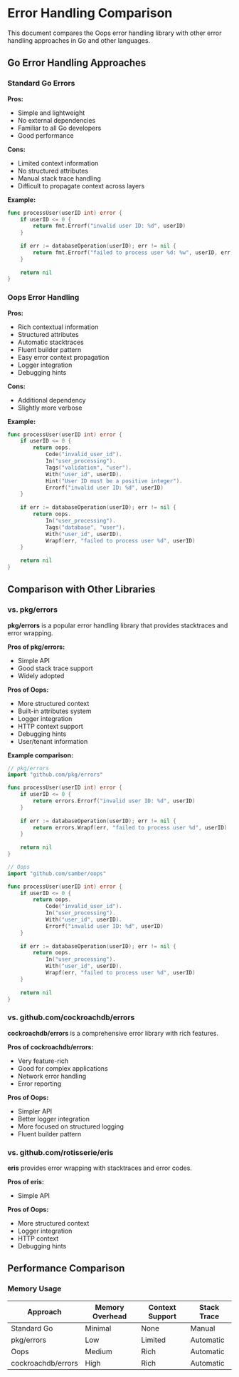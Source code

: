 # Error Handling Comparison

This document compares the Oops error handling library with other error handling approaches in Go and other languages.

## Go Error Handling Approaches

### Standard Go Errors

**Pros:**
- Simple and lightweight
- No external dependencies
- Familiar to all Go developers
- Good performance

**Cons:**
- Limited context information
- No structured attributes
- Manual stack trace handling
- Difficult to propagate context across layers

**Example:**
```go
func processUser(userID int) error {
    if userID <= 0 {
        return fmt.Errorf("invalid user ID: %d", userID)
    }
    
    if err := databaseOperation(userID); err != nil {
        return fmt.Errorf("failed to process user %d: %w", userID, err)
    }
    
    return nil
}
```

### Oops Error Handling

**Pros:**
- Rich contextual information
- Structured attributes
- Automatic stacktraces
- Fluent builder pattern
- Easy error context propagation
- Logger integration
- Debugging hints

**Cons:**
- Additional dependency
- Slightly more verbose

**Example:**
```go
func processUser(userID int) error {
    if userID <= 0 {
        return oops.
            Code("invalid_user_id").
            In("user_processing").
            Tags("validation", "user").
            With("user_id", userID).
            Hint("User ID must be a positive integer").
            Errorf("invalid user ID: %d", userID)
    }
    
    if err := databaseOperation(userID); err != nil {
        return oops.
            In("user_processing").
            Tags("database", "user").
            With("user_id", userID).
            Wrapf(err, "failed to process user %d", userID)
    }
    
    return nil
}
```

## Comparison with Other Libraries

### vs. pkg/errors

**pkg/errors** is a popular error handling library that provides stacktraces and error wrapping.

**Pros of pkg/errors:**
- Simple API
- Good stack trace support
- Widely adopted

**Pros of Oops:**
- More structured context
- Built-in attributes system
- Logger integration
- HTTP context support
- Debugging hints
- User/tenant information

**Example comparison:**

```go
// pkg/errors
import "github.com/pkg/errors"

func processUser(userID int) error {
    if userID <= 0 {
        return errors.Errorf("invalid user ID: %d", userID)
    }
    
    if err := databaseOperation(userID); err != nil {
        return errors.Wrapf(err, "failed to process user %d", userID)
    }
    
    return nil
}

// Oops
import "github.com/samber/oops"

func processUser(userID int) error {
    if userID <= 0 {
        return oops.
            Code("invalid_user_id").
            In("user_processing").
            With("user_id", userID).
            Errorf("invalid user ID: %d", userID)
    }
    
    if err := databaseOperation(userID); err != nil {
        return oops.
            In("user_processing").
            With("user_id", userID).
            Wrapf(err, "failed to process user %d", userID)
    }
    
    return nil
}
```

### vs. github.com/cockroachdb/errors

**cockroachdb/errors** is a comprehensive error library with rich features.

**Pros of cockroachdb/errors:**
- Very feature-rich
- Good for complex applications
- Network error handling
- Error reporting

**Pros of Oops:**
- Simpler API
- Better logger integration
- More focused on structured logging
- Fluent builder pattern

### vs. github.com/rotisserie/eris

**eris** provides error wrapping with stacktraces and error codes.

**Pros of eris:**
- Simple API

**Pros of Oops:**
- More structured context
- Logger integration
- HTTP context
- Debugging hints

## Performance Comparison

### Memory Usage

| Approach           | Memory Overhead | Context Support | Stack Trace |
| ------------------ | --------------- | --------------- | ----------- |
| Standard Go        | Minimal         | None            | Manual      |
| pkg/errors         | Low             | Limited         | Automatic   |
| Oops               | Medium          | Rich            | Automatic   |
| cockroachdb/errors | High            | Rich            | Automatic   |

